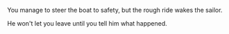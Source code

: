 You manage to steer the boat to safety, but the rough ride wakes the sailor.

He won't let you leave until you tell him what happened.